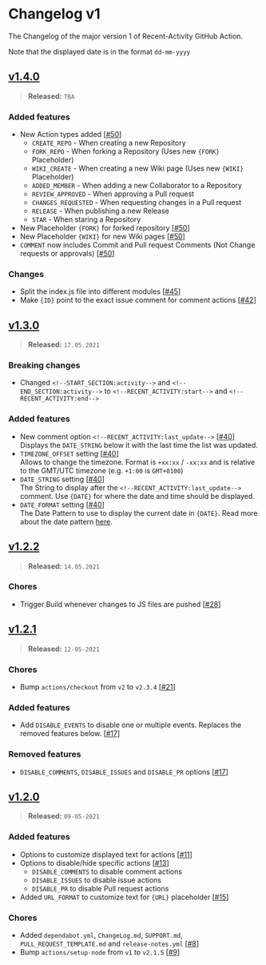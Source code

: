 # Changelog v1

The Changelog of the major version 1 of Recent-Activity GitHub Action.

Note that the displayed date is in the format `dd-mm-yyyy`

## [v1.4.0]
> **Released:** `TBA`

### Added features
- New Action types added [[#50]]
  - `CREATE_REPO` - When creating a new Repository
  - `FORK_REPO` - When forking a Repository (Uses new `{FORK}` Placeholder)
  - `WIKI_CREATE` - When creating a new Wiki page (Uses new `{WIKI}` Placeholder)
  - `ADDED_MEMBER` - When adding a new Collaborator to a Repository
  - `REVIEW_APPROVED` - When approving a Pull request
  - `CHANGES_REQUESTED` - When requesting changes in a Pull request
  - `RELEASE` - When publishing a new Release
  - `STAR` - When staring a Repository
- New Placeholder `{FORK}` for forked repository [[#50]]
- New Placeholder `{WIKI}` for new Wiki pages [[#50]]
- `COMMENT` now includes Commit and Pull request Comments (Not Change requests or approvals) [[#50]]

### Changes
- Split the index.js file into different modules [[#45]]
- Make `{ID}` point to the exact issue comment for comment actions [[#42]]

[v1.4.0]: https://github.com/Readme-Workflows/recent-activity/releases/tag/v1.4.0
[#50]: https://github.com/Readme-Workflows/recent-activity/pull/50
[#42]: https://github.com/Readme-Workflows/recent-activity/pull/42
[#45]: https://github.com/Readme-Workflows/recent-activity/pull/45

## [v1.3.0]
> **Released:** `17.05.2021`

### Breaking changes
- Changed `<!--START_SECTION:activity-->` and `<!--END_SECTION:activity-->` to `<!--RECENT_ACTIVITY:start-->` and `<!--RECENT_ACTIVITY:end-->`

### Added features
- New comment option `<!--RECENT_ACTIVITY:last_update-->` [[#40]]  
  Displays the `DATE_STRING` below it with the last time the list was updated.
- `TIMEZONE_OFFSET` setting [[#40]]  
  Allows to change the timezone. Format is `+xx:xx` / `-xx:xx` and is relative to the GMT/UTC timezone (e.g. `+1:00` is `GMT+0100`)
- `DATE_STRING` setting [[#40]]  
  The String to display after the `<!--RECENT_ACTIVITY:last_update-->` comment. Use `{DATE}` for where the date and time should be displayed.
- `DATE_FORMAT` setting [[#40]]  
  The Date Pattern to use to display the current date in `{DATE}`. Read more about the date pattern [here][dateFormat].

[v1.3.0]: https://github.com/Readme-Workflows/recent-activity/releases/tag/v1.3.0
[#40]: https://github.com/Readme-Workflows/recent-activity/pull/40
[dateFormat]: https://www.npmjs.com/package/dateformat

## [v1.2.2]
> **Released:** `14.05.2021`

### Chores
- Trigger Build whenever changes to JS files are pushed [[#28]]

[v1.2.2]: https://github.com/Readme-Workflows/recent-activity/releases/tag/v1.2.1
[#28]: https://github.com/Readme-Workflows/recent-activity/pull/28

## [v1.2.1]
> **Released:** `12-05-2021`

### Chores
- Bump `actions/checkout` from `v2` to `v2.3.4` [[#21]]

### Added features
- Add `DISABLE_EVENTS` to disable one or multiple events. Replaces the removed features below. [[#17]]

### Removed features
- `DISABLE_COMMENTS`, `DISABLE_ISSUES` and `DISABLE_PR` options [[#17]]

[v1.2.1]: https://github.com/Readme-Workflows/recent-activity/releases/tag/v1.2.1
[#17]: https://github.com/Readme-Workflows/recent-activity/pull/17
[#21]: https://github.com/Readme-Workflows/recent-activity/pull/21

## [v1.2.0]
> **Released:** `09-05-2021`

### Added features
- Options to customize displayed text for actions [[#11]]
- Options to disable/hide specific actions [[#13]]
  - `DISABLE_COMMENTS` to disable comment actions
  - `DISABLE_ISSUES` to disable issue actions
  - `DISABLE_PR` to disable Pull request actions
- Added `URL_FORMAT` to customize text for `{URL}` placeholder [[#15]]

### Chores
- Added `dependabot.yml`, `ChangeLog.md`, `SUPPORT.md`, `PULL_REQUEST_TEMPLATE.md` and `release-notes.yml` [[#8]]
- Bump `actions/setup-node` from `v1` to `v2.1.5` [[#9]]

[v1.2.0]: https://github.com/Readme-Workflows/recent-activity/releases/tag/v1.2.0
[#8]: https://github.com/Readme-Workflows/recent-activity/pull/8
[#9]: https://github.com/Readme-Workflows/recent-activity/pull/9
[#11]: https://github.com/Readme-Workflows/recent-activity/pull/11
[#13]: https://github.com/Readme-Workflows/recent-activity/pull/13
[#15]: https://github.com/Readme-Workflows/recent-activity/pull/15
